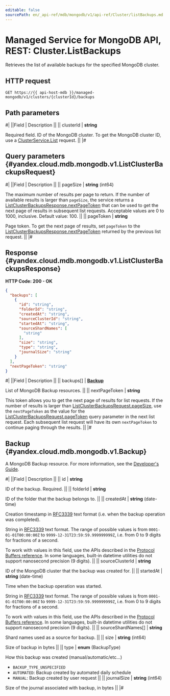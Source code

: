 ```yaml
---
editable: false
sourcePath: en/_api-ref/mdb/mongodb/v1/api-ref/Cluster/listBackups.md
---
```


# Managed Service for MongoDB API, REST: Cluster.ListBackups

Retrieves the list of available backups for the specified MongoDB cluster.

## HTTP request

```
GET https://{{ api-host-mdb }}/managed-mongodb/v1/clusters/{clusterId}/backups
```

## Path parameters

#|
||Field | Description ||
|| clusterId | **string**

Required field. ID of the MongoDB cluster.
To get the MongoDB cluster ID, use a [ClusterService.List](/docs/managed-mongodb/api-ref/Cluster/list#List) request. ||
|#

## Query parameters {#yandex.cloud.mdb.mongodb.v1.ListClusterBackupsRequest}

#|
||Field | Description ||
|| pageSize | **string** (int64)

The maximum number of results per page to return. If the number of available
results is larger than `pageSize`, the service returns a [ListClusterBackupsResponse.nextPageToken](#yandex.cloud.mdb.mongodb.v1.ListClusterBackupsResponse)
that can be used to get the next page of results in subsequent list requests.
Acceptable values are 0 to 1000, inclusive. Default value: 100. ||
|| pageToken | **string**

Page token.  To get the next page of results, set `pageToken` to the
[ListClusterBackupsResponse.nextPageToken](#yandex.cloud.mdb.mongodb.v1.ListClusterBackupsResponse) returned by the previous list request. ||
|#

## Response {#yandex.cloud.mdb.mongodb.v1.ListClusterBackupsResponse}

**HTTP Code: 200 - OK**

```json
{
  "backups": [
    {
      "id": "string",
      "folderId": "string",
      "createdAt": "string",
      "sourceClusterId": "string",
      "startedAt": "string",
      "sourceShardNames": [
        "string"
      ],
      "size": "string",
      "type": "string",
      "journalSize": "string"
    }
  ],
  "nextPageToken": "string"
}
```

#|
||Field | Description ||
|| backups[] | **[Backup](#yandex.cloud.mdb.mongodb.v1.Backup)**

List of MongoDB Backup resources. ||
|| nextPageToken | **string**

This token allows you to get the next page of results for list requests. If the number of results
is larger than [ListClusterBackupsRequest.pageSize](#yandex.cloud.mdb.mongodb.v1.ListClusterBackupsRequest), use the `nextPageToken` as the value
for the [ListClusterBackupsRequest.pageToken](#yandex.cloud.mdb.mongodb.v1.ListClusterBackupsRequest) query parameter in the next list request.
Each subsequent list request will have its own `nextPageToken` to continue paging through the results. ||
|#

## Backup {#yandex.cloud.mdb.mongodb.v1.Backup}

A MongoDB Backup resource. For more information, see the
[Developer's Guide](/docs/managed-mongodb/concepts).

#|
||Field | Description ||
|| id | **string**

ID of the backup. Required. ||
|| folderId | **string**

ID of the folder that the backup belongs to. ||
|| createdAt | **string** (date-time)

Creation timestamp in [RFC3339](https://www.ietf.org/rfc/rfc3339.txt) text format
(i.e. when the backup operation was completed).

String in [RFC3339](https://www.ietf.org/rfc/rfc3339.txt) text format. The range of possible values is from
`0001-01-01T00:00:00Z` to `9999-12-31T23:59:59.999999999Z`, i.e. from 0 to 9 digits for fractions of a second.

To work with values in this field, use the APIs described in the
[Protocol Buffers reference](https://developers.google.com/protocol-buffers/docs/reference/overview).
In some languages, built-in datetime utilities do not support nanosecond precision (9 digits). ||
|| sourceClusterId | **string**

ID of the MongoDB cluster that the backup was created for. ||
|| startedAt | **string** (date-time)

Time when the backup operation was started.

String in [RFC3339](https://www.ietf.org/rfc/rfc3339.txt) text format. The range of possible values is from
`0001-01-01T00:00:00Z` to `9999-12-31T23:59:59.999999999Z`, i.e. from 0 to 9 digits for fractions of a second.

To work with values in this field, use the APIs described in the
[Protocol Buffers reference](https://developers.google.com/protocol-buffers/docs/reference/overview).
In some languages, built-in datetime utilities do not support nanosecond precision (9 digits). ||
|| sourceShardNames[] | **string**

Shard names used as a source for backup. ||
|| size | **string** (int64)

Size of backup in bytes ||
|| type | **enum** (BackupType)

How this backup was created (manual/automatic/etc...)

- `BACKUP_TYPE_UNSPECIFIED`
- `AUTOMATED`: Backup created by automated daily schedule
- `MANUAL`: Backup created by user request ||
|| journalSize | **string** (int64)

Size of the journal associated with backup, in bytes ||
|#